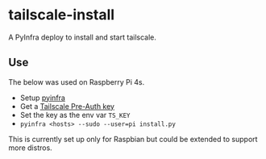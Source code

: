 # tailscale-install
A PyInfra deploy to install and start tailscale.

## Use
The below was used on Raspberry Pi 4s.
* Setup [pyinfra](https://pyinfra.com/)
* Get a [Tailscale Pre-Auth key](https://tailscale.com/kb/1068/acl-tags#pre-authenticated-keys)
* Set the key as the env var `TS_KEY`
* `pyinfra <hosts> --sudo --user=pi install.py`

This is currently set up only for Raspbian but could be extended to support more distros.